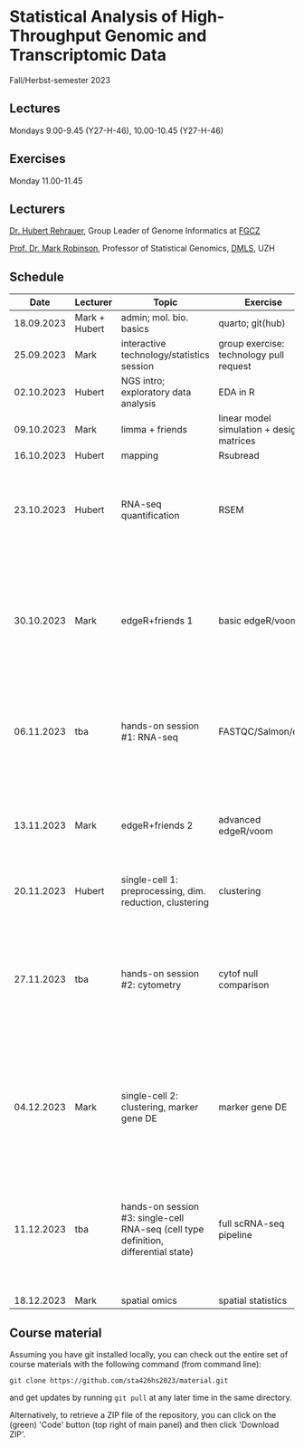 # Statistical Analysis of High-Throughput Genomic and Transcriptomic Data
Fall/Herbst-semester 2023

## Lectures
Mondays 9.00-9.45 (Y27-H-46), 10.00-10.45 (Y27-H-46)

## Exercises
Monday 11.00-11.45

## Lecturers

[Dr. Hubert Rehrauer](http://www.fgcz.ch/the-center/people/rehrauer.html), Group Leader of Genome Informatics at [FGCZ](http://www.fgcz.ch/)  

[Prof. Dr. Mark Robinson](https://robinsonlabuzh.github.io/), Professor of Statistical Genomics, [DMLS](https://www.mls.uzh.ch/en.html), UZH  


## Schedule

| Date  | Lecturer | Topic | Exercise | JC1 | JC2 |
| --- | --- | --- | --- | --- | --- |
| 18.09.2023  | Mark + Hubert  | admin; mol. bio. basics | quarto; git(hub) | | |
| 25.09.2023  | Mark | interactive technology/statistics session  | group exercise: technology pull request | | |
| 02.10.2023  | Hubert | NGS intro; exploratory data analysis | EDA in R | | |
| 09.10.2023  | Mark | limma + friends | linear model simulation + design matrices | | |
| 16.10.2023  | Hubert | mapping  | Rsubread | | |
| 23.10.2023  | Hubert | RNA-seq quantification | RSEM  |[SEACells infers transcriptional and epigenomic cellular states from single-cell genomics data](https://www.nature.com/articles/s41587-023-01716-9) (MB, HW) | X |
| 30.10.2023  | Mark | edgeR+friends 1 | basic edgeR/voom | [Normalization of RNA-seq data using factor analysis](https://www.nature.com/articles/nbt.2931) (MR, RD)  | [ZINBMM: a general mixture model for simultaneous clustering and gene selection using single-cell transcriptomic data](https://genomebiology.biomedcentral.com/articles/10.1186/s13059-023-03046-0) (LL, SG, PA) |
| 06.11.2023  | tba | hands-on session #1: RNA-seq | FASTQC/Salmon/etc. | [Statistical significance for genomewide studies](https://www.pnas.org/doi/epdf/10.1073/pnas.1530509100) (DA, KS, FM) | [Identification of cell types, states and programs by learning gene set representations](https://www.biorxiv.org/content/10.1101/2023.09.08.556842v1.full.pdf) (TO, MC, GC) |
| 13.11.2023  | Mark | edgeR+friends 2  | advanced edgeR/voom | [OUTRIDER:A novel hierarchical clustering algorithm for gene sequences](https://bmcbioinformatics.biomedcentral.com/articles/10.1186/1471-2105-13-174) (AB, PB, CD) | [Slingshot: cell lineage and pseudotime inference for single-cell transcriptomics](https://bmcgenomics.biomedcentral.com/articles/10.1186/s12864-018-4772-0) (DB, CB) |
| 20.11.2023  | Hubert | single-cell 1: preprocessing, dim. reduction, clustering | clustering | X | X |
| 27.11.2023  | tba | hands-on session #2: cytometry | cytof null comparison | [SpatialDM for rapid identification of spatially co-expressed ligand–receptor and revealing cell–cell communication patterns](https://www.nature.com/articles/s41467-023-39608-w) (EG, AE) | [Differential abundance testing on single-cell data using k-nearest neighbor graphs](https://www.nature.com/articles/s41587-021-01033-z)(CC, ZY, XY) |
| 04.12.2023  | Mark | single-cell 2: clustering, marker gene DE  | marker gene DE | [Redefining CpG islands using hidden Markov models](https://academic.oup.com/biostatistics/article/11/3/499/256898?login=false) (MI, MT, AT) | [SPOTlight: seeded NMF regression to deconvolute spatial transcriptomics spots with single-cell transcriptomes](https://academic.oup.com/nar/article/49/9/e50/6129341?login=false#248806227) (NG, ZZ)
| 11.12.2023  | tba | hands-on session #3: single-cell RNA-seq (cell type definition, differential state)  | full scRNA-seq pipeline | [chromVAR: inferring transcription-factor-associated accessibility from single-cell epigenomic data](https://www.nature.com/articles/nmeth.4401) (GP, ER, GB) | X |
| 18.12.2023  | Mark | spatial omics  | spatial statistics | X | X |
 

## Course material

Assuming you have git installed locally, you can check out the entire set of course materials with the following command (from command line):
```
git clone https://github.com/sta426hs2023/material.git
```  
and get updates by running `git pull` at any later time in the same directory.

Alternatively, to retrieve a ZIP file of the repository, you can click on the (green) 'Code' button (top right of main panel) and then click 'Download ZIP'.
